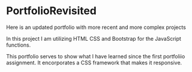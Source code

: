 # PortfolioRevisited

Here is an updated portfolio with more recent and more complex projects

In this project I am utilizing HTML CSS and Bootstrap for the JavaScript functions.

This portfolio serves to show what I have learned since the first portfoliio assignment. It encorporates a CSS framework that makes it
responsive.
